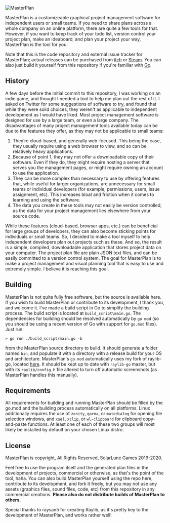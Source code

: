![MasterPlan](https://user-images.githubusercontent.com/4733521/72319146-4372bd80-3653-11ea-806f-9c66c41d4c2f.png)

MasterPlan is a customizeable graphical project management software for independent users or small teams. If you need to share plans across a whole company on an online platform, there are quite a few tools for that. However, if you want to keep track of your todo list, version control your project plan, make an ideaboard, and plan your project your way, MasterPlan is the tool for you.

Note that this is the code repository and external issue tracker for MasterPlan; actual releases can be purchased from [itch](https://solarlune.itch.io/masterplan) or [Steam](https://store.steampowered.com/app/1269310/MasterPlan/). You can also just build it yourself from this repository if you're familiar with [Go](https://golang.org/).

## History

A few days before the initial commit to this repository, I was working on an indie game, and thought I needed a tool to help me plan out the rest of it. I asked on Twitter for some suggestions of software to try, and found that while they were solid choices, they weren't as applicable to independent development as I would have liked. Most project management software is designed for use by a large team, or even a large company. The disadvantages of many project management tools available today can be due to the features they offer, as they may not be applicable to small teams:

1) They’re cloud-based, and generally web-focused. This being the case, they usually require using a web browser to view, and so can be relatively heavy applications.
2) Because of point 1, they may not offer a downloadable copy of their software. Even if they do, they might require hosting a server that serves you the management pages, or might require owning an account to use the application.
3) They can be more complex than necessary to use by offering features that, while useful for larger organizations, are unnecessary for small teams or individual developers (for example, permissions, users, issue assignment, etc). This increases bloat and friction when it comes to learning and using the software.
4) The data you create in these tools may not easily be version controlled, as the data for your project management lies elsewhere from your source code.

While these features (cloud-based, browser apps, etc.) can be beneficial for large groups of developers, they can also become sticking points for individuals or small teams. So, I decided to make a tool myself to help independent developers plan out projects such as these. And so, the result is a simple, compiled, downloadable application that stores project data on your computer. The project plan file are plain JSON text files, and can be easily committed to a version control system. The goal for MasterPlan is to make a project management and visual planning tool that is easy to use and extremely simple. I believe it is reaching this goal.

## Building

MasterPlan is not quite fully free software, but the source is available here. If you wish to build MasterPlan or contribute to its development, I thank you, and welcome it. I've made a build script in Go to simplify the building process. The build script is located at `build_script\main.go`. The dependencies for building should be resolved automatically by `go mod` (so you should be using a recent version of Go with support for `go.mod` files). Just run:

```
> go run ./build_script/main.go -b
```

from the MasterPlan source directory to build. It should generate a folder named `bin`, and populate it with a directory with a release build for your OS and architecture. MasterPlan's `go.mod` automatically uses my fork of raylib-go, located [here](https://github.com/SolarLune/raylib-go). It should be kept up to date with `raylib-go` master, but with its `raylib/config.h` file altered to turn off automatic screenshots (as MasterPlan handles this manually).

## Requirements

All requirements for building and running MasterPlan should be filled by the go.mod and the building process automatically on all platforms. Linux additionally requires the use of `zenity`, `qarma`, or `matedialog` for opening file selection windows, and `xsel`, `xclip`, or `wl-clipboard` for clipboard copy-and-paste functions. At least one of each of these two groups will most likely be installed by default on your chosen Linux distro.

## License

MasterPlan is copyright, All Rights Reserved, SolarLune Games 2019-2020. 

Feel free to use the program itself and the generated plan files in the development of projects, commercial or otherwise, as that's the point of the tool, haha. You can also build MasterPlan yourself using the repo here, contribute to its development, and fork it freely, but you may not use any assets (graphics files, sound files, code, etc) from this repository in any commercial creations. **Please also do not distribute builds of MasterPlan to others.**

Special thanks to raysan5 for creating Raylib, as it's pretty key to the development of MasterPlan, and works rather well!
